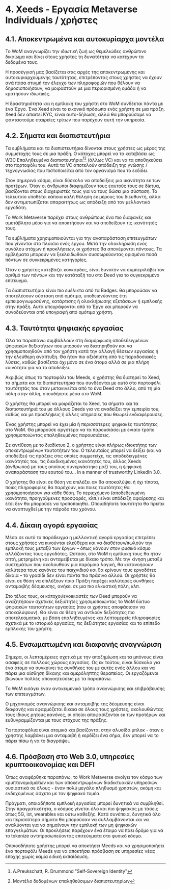 # 4. Xeeds - Εργασία Metaverse Individuals / χρήστες

## 4.1. Αποκεντρωμένα και αυτοκυρίαρχα μοντέλα

Το WoM αναγνωρίζει την ιδιωτική ζωή ως θεμελιώδες ανθρώπινο δικαίωμα και δίνει στους χρήστες τη δυνατότητα να κατέχουν τα δεδομένα τους.

Η προσέγγισή μας βασίζεται στις αρχές της αποκεντρωμένης και αυτοκυριαρχούμενης ταυτότητας, επιτρέποντας στους χρήστες να έχουν ανά πάσα στιγμή τον έλεγχο των πληροφοριών που θέλουν να δημοσιοποιήσουν, να μοιραστούν με μια περιορισμένη ομάδα ή να κρατήσουν ιδιωτικές.

Η δραστηριότητα και η εμπλοκή του χρήστη στο WoM συνδέεται πάντα με ένα Έργο. Ένα Xeed είναι το εικονικό πρόσωπο ενός χρήστη σε μια πράξη. Xeed δεν απαιτεί KYC, είναι αυτο-δήλωση, αλλά θα μπορούσαμε να φανταστούμε εταιρείες τρίτων που παρέχουν αυτή την υπηρεσία.

## 4.2. Σήματα και διαπιστευτήρια

Τα εμβλήματα και τα διαπιστευτήρια δίνονται στους χρήστες ως μέρος της συμμετοχής τους σε μια πράξη. Ο κάτοχος μπορεί να τα κατεβάσει ως W3C Επαληθευμένα διαπιστευτήρια[^7][^8] (άλλως VC) και να τα αποθηκεύσει στο πορτοφόλι του. Αυτά τα VC αποτελούν απόδειξη της γνώσης / τεχνογνωσίας που πιστοποιείται από τον οργανισμό που το εκδίδει.

Στον σημερινό κόσμο, είναι δύσκολο να αποδείξεις μια ικανότητα εκ των προτέρων. Όταν οι άνθρωποι διαφημίζουν τους εαυτούς τους σε δίκτυα, βασίζονται στους διαχειριστές τους για να τους δώσει μια σύσταση. Το τελευταίο υποθέτει κάποια καλή θέληση εκ μέρους του διευθυντή, αλλά δεν αντιμετωπίζεται απαραιτήτως ως απόδειξη από τον μελλοντικό εργοδότη.

Το Work Metaverse παρέχει στους ανθρώπους ένα πιο διαφανές και αμετάβλητο μέσο για να αποκτήσουν και να αποδείξουν τις ικανότητές τους.

Τα εμβλήματα χρησιμοποιούνται για την αναπαράσταση επιτευγμάτων που γίνονται στο πλαίσιο ενός έργου. Μετά την ολοκλήρωση ενός συνόλου στόχων ή προκλήσεων, οι χρήστες θα απονέμονται πόντους. Τα εμβλήματα μπορούν να ξεκλειδωθούν συσσωρεύοντας ορισμένα ποσά πόντων σε συγκεκριμένες κατηγορίες.

Όταν ο χρήστης κατεβάζει κονκάρδες, είναι δυνατόν να συμπεριλάβει τον αριθμό των πόντων και την κατάταξή του στο Deed για το συγκεκριμένο επίτευγμα.

Τα διαπιστευτήρια είναι πιο ευέλικτα από τα Badges. θα μπορούσαν να αποτελέσουν σύσταση από ομότιμο, υποδεικνύοντας έτη εμπειρογνωμοσύνης, κατάρτισης ή ολοκλήρωσης εξετάσεων ή εμπλοκής στην πράξη. Αυτά υπογράφονται από το Έργο και μπορούν να συνοδεύονται από υπογραφή από ομότιμο χρήστη.

## 4.3. Ταυτότητα ψηφιακής εργασίας

Όλα τα παραπάνω συμβάλλουν στη διαμόρφωση αποδεδειγμένων ψηφιακών δεξιοτήτων που μπορούν να διατηρηθούν και να χρησιμοποιηθούν από τον χρήστη κατά την αλλαγή θέσεων εργασίας ή την ελεύθερη ανάπτυξη. Θα ήταν πιο αξιόπιστη από τις παραδοσιακές λύσεις, καθώς βασίζεται όχι μόνο σε ένα άτομο αλλά σε μια πλήρη κοινότητα για να το αποδείξει.

Ακριβώς όπως το πορτοφόλι του Meeds, ο χρήστης θα διατηρεί το Xeed, τα σήματα και τα διαπιστευτήρια που συνδέονται με αυτό στο πορτοφόλι ταυτότητάς του όταν μετακινείται από το ένα Deed στο άλλο, από τη μία πόλη στην άλλη, οπουδήποτε μέσα στο WoM.

Ο χρήστης θα μπορεί να μοιράζεται το Xeed, τα σήματα και τα διαπιστευτήριά του με άλλους Deeds για να αναδείξει την εμπειρία του, καθώς και με προσλήψεις ή άλλες υπηρεσίες που θεωρεί ενδιαφέρουσες.

Ένας χρήστης μπορεί να έχει μία ή περισσότερες ψηφιακές ταυτότητες στο WoM. Θα μπορούσε αργότερα να τα παρουσιάσει με ενιαίο τρόπο χρησιμοποιώντας επαληθευμένες παρουσιάσεις.

Σε αντίθεση με το διαδίκτυο 2, ο χρήστης είναι πλήρως ιδιοκτήτης των αποκεντρωμένων ταυτοτήτων του. Ο τελευταίος μπορεί να δείξει (και να αποδείξει) τις πράξεις στις οποίες συμμετείχε, τις αποδεδειγμένες ικανότητές του, τις διεκδικημένες ικανότητές του, άλλος Xeeds (άνθρωποι) με τους οποίους συνεργάστηκε μαζί του, η ψηφιακή αναπαράσταση του εαυτού του... In a manner of trustworthy LinkedIn 3.0.

Ο χρήστης θα είναι σε θέση να επιλέξει αν θα αποκαλύψει ή όχι τίποτα, ποιες πληροφορίες θα παρέχουν, και ποιες ταυτότητες θα χρησιμοποιήσουν για κάθε θέση. Το περιεχόμενο (αποδεδειγμένη ικανότητα, προηγούμενες προσφορές, κλπ.) είναι απόδειξη αφαίρεσης και έτσι δεν θα μπορούσε να τροποποιηθεί. Οποιαδήποτε ταυτότητα θα πρέπει να αναπτυχθεί με την πάροδο του χρόνου.

## 4.4. Δίκαιη αγορά εργασίας

Μέσα σε αυτό το παράδειγμα η μελλοντική αγορά εργασίας επιτρέπει στους χρήστες να κινούνται ελεύθερα και να διαθέτουν/πωλούν την εμπλοκή τους μεταξύ των έργων – όπως κάνουν στον φυσικό κόσμο αλλάζοντας τους εργοδότες. Ωστόσο, στο WoM η εμπλοκή τους θα ήταν απτή, μετρημένη και ανταμείβεται με δίκαιο τρόπο. Με την κίνηση μεταξύ συστημάτων που ακολουθούν μια παρόμοια λογική, θα κατανοήσουν καλύτερα τους κανόνες του παιχνιδιού και θα κρίνουν τους εργοδότες δίκαια – το γρασίδι δεν είναι πάντα πιο πράσινο αλλού. Οι χρήστες θα είναι σε θέση να επιλέξουν ποια Πράξη παρέχει καλύτερες συνθήκες ανταμοιβής δέσμευσης, ανήκει σε μια πιο ελκυστική πόλη, κλπ.

Στο τέλος τους, οι κάτοχοι/ενοικιαστές των Deed μπορούν να αναζητήσουν σχετικές δεξιότητες χρησιμοποιώντας το WoM δίκτυο ψηφιακών ταυτοτήτων εργασίας (που οι χρήστες αποφάσισαν να αποκαλύψουν). Θα είναι σε θέση να αντλούν δεξιότητες πιο αποτελεσματικά, με βάση επαληθευμένες και λεπτομερείς πληροφορίες σχετικά με το ιστορικό εργασίας, τις δεξιότητες εργασίας και το επίπεδο εμπλοκής του χρήστη.

## 4.5. Ενσωματωμένη και διαφανής αναγνώριση

Σήμερα, οι λεπτομέρειες σχετικά με την αποζημίωση και τα μπόνους είναι ασαφείς σε πολλούς χώρους εργασίας. Ως εκ τούτου, είναι δύσκολο για ένα άτομο να συγκρίνει τις συνθήκες του με αυτές ενός άλλου και να πάρει μια αίσθηση δίκαιης και αμερόληπτης θεραπείας. Οι εργαζόμενοι βιώνουν πολλές απογοητεύσεις με τα παραπάνω.

Το WoM εισάγει έναν αντικειμενικό τρόπο αναγνώρισης και επιβράβευσης των επιτευγμάτων.

Ο μηχανισμός αναγνώρισης και ανταμοιβής της δέσμευσης είναι διαφανής και εφαρμόζεται δίκαια σε όλους τους χρήστες, ακολουθώντας τους ίδιους ρητούς κανόνες, οι οποίοι αποφασίζονται εκ των προτέρων και ευθυγραμμίζονται με τους στόχους της πράξης.

Τα πορτοφόλια είναι ατομικά και βασίζονται στην αλυσίδα μπλοκ - όταν ο χρήστης λαμβάνει μια ανταμοιβή ή κερδίζει ένα σήμα, δεν μπορεί να το πάρει πίσω ή να το διαγράψει.

## 4.6. Πρόσβαση στο Web 3.0, υπηρεσίες κρυπτοοικονομίας και DEFI

Όπως αναφέρθηκε παραπάνω, το Work Metaverse ανοίγει τον κόσμο των κρυπτονομισμάτων και των αποκεντρωμένων διαδικτυακών υπηρεσιών ουσιαστικά σε όλους - έναν πολύ μεγάλο πληθυσμό χρηστών, ακόμη και ενδεχομένως άσχετο με τον ψηφιακό τομέα.

Πράγματι, οποιαδήποτε εμπλοκή εργασίας μπορεί δυνητικά να συμβληθεί. Στην πραγματικότητα, ο κόσμος γίνεται όλο και πιο ψηφιακός με τάσεις όπως 5G, iot, wearables και ούτω καθεξής. Κατά συνέπεια, δυνητικά όλο και περισσότερα σήματα θα μπορούσαν να συλλαμβάνονται και να αναλύονται για να σημαίνουν την εμπλοκή των μη ψηφιακών επαγγελμάτων. Οι προκλήσεις παρέχουν ένα έτοιμο να πάει δρόμο για να το tokenize αντιπροσωπεύοντας επιτεύγματα στο φυσικό κόσμο.

Οποιοσδήποτε χρήστης μπορεί να αποκτήσει Meeds και να χρησιμοποιήσει ένα πορτοφόλι Meeds για να αποκτήσει πρόσβαση σε υπηρεσίες νέας εποχής χωρίς καμία ειδική εκπαίδευση.

[^7]: A.Preukschatt, R. Drummond "Self-Sovereign Identity"
[^8]: Μοντέλο δεδομένων επαληθεύσιμων διαπιστευτηρίων
